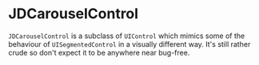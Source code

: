 JDCarouselControl
=================

`JDCarouselControl` is a subclass of `UIControl` which mimics some of the behaviour of `UISegmentedControl` in a visually different way. It's still rather crude so don't expect it to be anywhere near bug-free.
